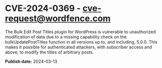 # CVE-2024-0369 - cve-request@wordfence.com

The Bulk Edit Post Titles plugin for WordPress is vulnerable to unauthorized modification of data due to a missing capability check on the bulkUpdatePostTitles function in all versions up to, and including, 5.0.0. This makes it possible for authenticated attackers, with subscriber access and above, to modify the titles of arbitrary posts.

**Publish date:** 2024-03-13
